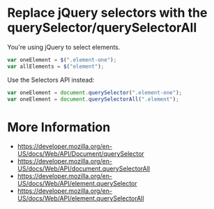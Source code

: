 # Replace jQuery selectors with the querySelector/querySelectorAll

You're using jQuery to select elements.

```js
var oneElement = $(".element-one");
var allElements = $("element");
```

Use the Selectors API instead:

```js
var oneElement = document.querySelector(".element-one");
var oneElement = document.querySelectorAll(".element");
```

# More Information

- https://developer.mozilla.org/en-US/docs/Web/API/Document/querySelector
- https://developer.mozilla.org/en-US/docs/Web/API/document.querySelectorAll
- https://developer.mozilla.org/en-US/docs/Web/API/element.querySelector
- https://developer.mozilla.org/en-US/docs/Web/API/element.querySelectorAll
